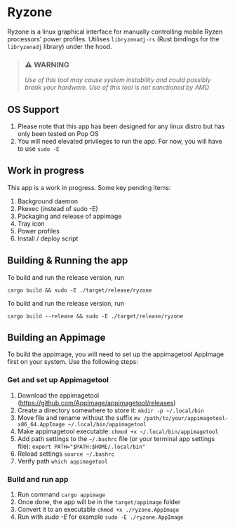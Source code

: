# Ryzone
Ryzone is a linux graphical interface for manually controlling mobile Ryzen processors' power profiles. Utilises `libryzenadj-rs` (Rust bindings for the `libryzenadj` library) under the hood.

> ### ⚠️ WARNING
> *Use of this tool may cause system instability and could possibly break your hardware.*
> *Use of this tool is not sanctioned by AMD*

## OS Support
1. Please note that this app has been designed for any linux distro but has only been tested on Pop OS
2. You will need elevated privileges to run the app. For now, you will have to use `sudo -E`

## Work in progress
This app is a work in progress. Some key pending items:

1.  Background daemon
2.  Pkexec (instead of sudo -E) 
3.  Packaging and release of appimage 
4.  Tray icon
5.  Power profiles
6.  Install / deploy script
   
## Building & Running the app
To build and run the release version, run 

`cargo build && sudo -E ./target/release/ryzone`

To build and run the release version, run

`cargo build --release && sudo -E ./target/release/ryzone`

## Building an Appimage
To build the appimage, you will need to set up the appimagetool AppImage first on your system. Use the following steps:

### Get and set up Appimagetool
1. Download the appimagetool (https://github.com/AppImage/appimagetool/releases)
2. Create a directory somewhere to store it: `mkdir -p ~/.local/bin`
3. Move file and rename without the suffix `mv /path/to/your/appimagetool-x86_64.AppImage ~/.local/bin/appimagetool`
4. Make appimagetool executable: `chmod +x ~/.local/bin/appimagetool`
5. Add path settings to the `~/.bashrc` file (or your terminal app settings file):  `export PATH="$PATH:$HOME/.local/bin"`
6. Reload settings `source ~/.bashrc`
7. Verify path `which appimagetool`

### Build and run app
1. Run command `cargo appimage`
2. Once done, the app will be in the `target/appimage` folder
3. Convert it to an executable `chmod +x ./ryzone.AppImage`
4. Run with *sudo -E* for example `sudo -E ./ryzone.AppImage`